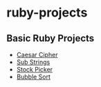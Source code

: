 # ruby-projects

## Basic Ruby Projects

* [Caesar Cipher](./caesar_cipher.rb)
* [Sub Strings](./substring.rb)
* [Stock Picker](./stock_picker.rb)
* [Bubble Sort](./bubble_sort.rb)